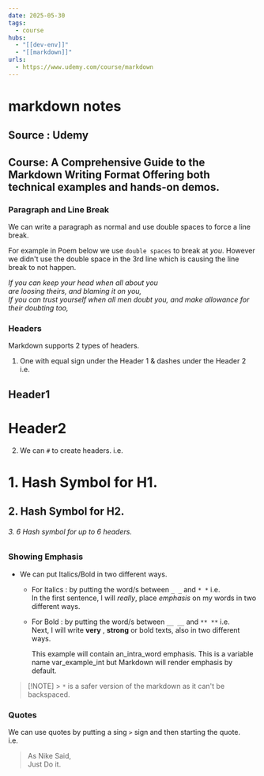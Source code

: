 ```yaml
---
date: 2025-05-30
tags:
  - course
hubs:
  - "[[dev-env]]"
  - "[[markdown]]"
urls:
  - https://www.udemy.com/course/markdown
---
```


# markdown notes

## Source : Udemy

## Course: A Comprehensive Guide to the Markdown Writing Format Offering both technical examples and hands-on demos.

### Paragraph and Line Break

We can write a paragraph as normal and use double spaces to force a line break.

For example in Poem below we use `double spaces` to break at _you_. However we
didn't use the double space in the 3rd line which is causing the line break to
not happen.

_If you can keep your head when all about you  
are loosing theirs, and blaming it on you,  
If you can trust yourself when all men doubt you, and make allowance for their
doubting too,_

### Headers

Markdown supports 2 types of headers.

1.  One with equal sign under the Header 1 & dashes under the Header 2 i.e.

## Header1

# Header2

2.  We can `#` to create headers. i.e.

# 1. Hash Symbol for H1.

## 2. Hash Symbol for H2.

###### 3. 6 Hash symbol for up to 6 headers.

### Showing Emphasis

- We can put Italics/Bold in two different ways.

  - For Italics : by putting the word/s between `_ _` and `* *` i.e.  
    In the first sentence, I will _really_, place _emphasis_ on my words in two
    different ways.

  - For Bold : by putting the word/s between `__ __` and `** **` i.e.  
    Next, I will write **very** , **strong** or bold texts, also in two
    different ways.

    This example will contain an_intra_word emphasis. This is a variable name
    var_example_int but Markdown will render emphasis by default.

> [!NOTE] > `*` is a safer version of the markdown as it can't be backspaced.

### Quotes

We can use quotes by putting a sing `>` sign and then starting the quote.  
i.e.

> As Nike Said,  
> Just Do it.
